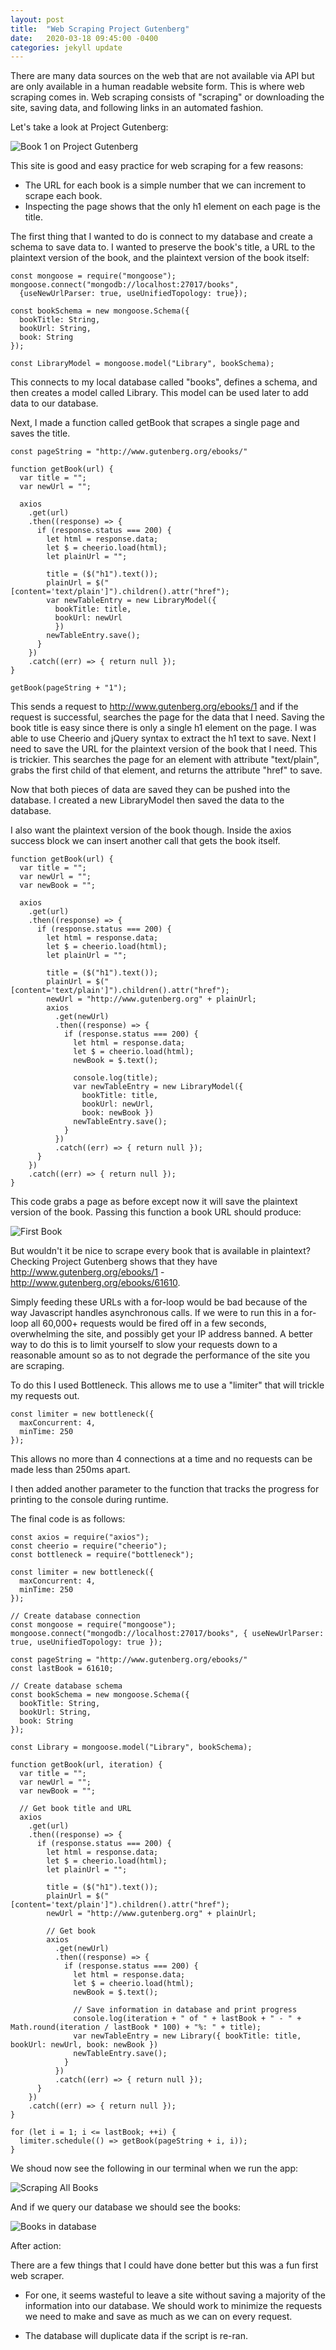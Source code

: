 ```yaml
---
layout: post
title:  "Web Scraping Project Gutenberg"
date:   2020-03-18 09:45:00 -0400
categories: jekyll update
---
```

There are many data sources on the web that are not available via API but are
only available in a human readable website form. This is where web scraping
comes in. Web scraping consists of "scraping" or downloading the site, saving
data, and following links in an automated fashion.

Let's take a look at Project Gutenberg:

![Book 1 on Project Gutenberg](/photos/projectGutenberg/projectGutenbergBook1.png)

This site is good and easy practice for web scraping for a few reasons:

- The URL for each book is a simple number that we can increment to scrape each
  book.
- Inspecting the page shows that the only h1 element on each page is the title.

The first thing that I wanted to do is connect to my database and create a
schema to save data to. I wanted to preserve the book's title, a URL to the
plaintext version of the book, and the plaintext version of the book itself:

```node
const mongoose = require("mongoose");
mongoose.connect("mongodb://localhost:27017/books",
  {useNewUrlParser: true, useUnifiedTopology: true});

const bookSchema = new mongoose.Schema({
  bookTitle: String,
  bookUrl: String,
  book: String
});

const LibraryModel = mongoose.model("Library", bookSchema);
```

This connects to my local database called "books", defines a schema, and then
creates a model called Library. This model can be used later to add data to our
database.

Next, I made a function called getBook that scrapes a single page and saves the
title.

```node
const pageString = "http://www.gutenberg.org/ebooks/"

function getBook(url) {
  var title = "";
  var newUrl = "";

  axios
    .get(url)
    .then((response) => {
      if (response.status === 200) {
        let html = response.data;
        let $ = cheerio.load(html);
        let plainUrl = "";

        title = ($("h1").text());
        plainUrl = $("[content='text/plain']").children().attr("href");
        var newTableEntry = new LibraryModel({ 
          bookTitle: title, 
          bookUrl: newUrl
          })
        newTableEntry.save();
      }
    })
    .catch((err) => { return null });
}

getBook(pageString + "1");
```

This sends a request to <http://www.gutenberg.org/ebooks/1> and if the request
is successful, searches the page for the data that I need. Saving the book title
is easy since there is only a single h1 element on the page. I was able to use
Cheerio and jQuery syntax to extract the h1 text to save. Next I need to save
the URL for the plaintext version of the book that I need. This is trickier.
This searches the page for an element with attribute "text/plain", grabs the
first child of that element, and returns the attribute "href" to save.

Now that both pieces of data are saved they can be pushed into the database. I
created a new LibraryModel then saved the data to the database.

I also want the plaintext version of the book though. Inside the axios success
block we can insert another call that gets the book itself.

```node
function getBook(url) {
  var title = "";
  var newUrl = "";
  var newBook = "";

  axios
    .get(url)
    .then((response) => {
      if (response.status === 200) {
        let html = response.data;
        let $ = cheerio.load(html);
        let plainUrl = "";

        title = ($("h1").text());
        plainUrl = $("[content='text/plain']").children().attr("href");
        newUrl = "http://www.gutenberg.org" + plainUrl;
        axios
          .get(newUrl)
          .then((response) => {
            if (response.status === 200) {
              let html = response.data;
              let $ = cheerio.load(html);
              newBook = $.text();

              console.log(title);
              var newTableEntry = new LibraryModel({ 
                bookTitle: title, 
                bookUrl: newUrl, 
                book: newBook })
              newTableEntry.save();
            }
          })
          .catch((err) => { return null });
      }
    })
    .catch((err) => { return null });
}
```

This code grabs a page as before except now it will save the plaintext version
of the book. Passing this function a book URL should produce:

![First Book](/photos/projectGutenberg/scrapeFirstBook.png)

But wouldn't it be nice to scrape every book that is available in plaintext?
Checking Project Gutenberg shows that they have
<http://www.gutenberg.org/ebooks/1> - <http://www.gutenberg.org/ebooks/61610>.

Simply feeding these URLs with a for-loop would be bad because of the way
Javascript handles asynchronous calls. If we were to run this in a for-loop all
60,000+ requests would be fired off in a few seconds, overwhelming the site, and
possibly get your IP address banned. A better way to do this is to limit
yourself to slow your requests down to a reasonable amount so as to not degrade
the performance of the site you are scraping.

To do this I used Bottleneck. This allows me to use a "limiter" that will
trickle my requests out.

```node
const limiter = new bottleneck({
  maxConcurrent: 4,
  minTime: 250
});
```

This allows no more than 4 connections at a time and no requests can be made
less than 250ms apart.

I then added another parameter to the function that tracks the progress for
printing to the console during runtime.

The final code is as follows:

```node
const axios = require("axios");
const cheerio = require("cheerio");
const bottleneck = require("bottleneck");

const limiter = new bottleneck({
  maxConcurrent: 4,
  minTime: 250
});

// Create database connection
const mongoose = require("mongoose");
mongoose.connect("mongodb://localhost:27017/books", { useNewUrlParser: true, useUnifiedTopology: true });

const pageString = "http://www.gutenberg.org/ebooks/"
const lastBook = 61610;

// Create database schema
const bookSchema = new mongoose.Schema({
  bookTitle: String,
  bookUrl: String,
  book: String
});

const Library = mongoose.model("Library", bookSchema);

function getBook(url, iteration) {
  var title = "";
  var newUrl = "";
  var newBook = "";

  // Get book title and URL
  axios
    .get(url)
    .then((response) => {
      if (response.status === 200) {
        let html = response.data;
        let $ = cheerio.load(html);
        let plainUrl = "";

        title = ($("h1").text());
        plainUrl = $("[content='text/plain']").children().attr("href");
        newUrl = "http://www.gutenberg.org" + plainUrl;

        // Get book
        axios
          .get(newUrl)
          .then((response) => {
            if (response.status === 200) {
              let html = response.data;
              let $ = cheerio.load(html);
              newBook = $.text();

              // Save information in database and print progress
              console.log(iteration + " of " + lastBook + " - " + Math.round(iteration / lastBook * 100) + "%: " + title);
              var newTableEntry = new Library({ bookTitle: title, bookUrl: newUrl, book: newBook })
              newTableEntry.save();
            }
          })
          .catch((err) => { return null });
      }
    })
    .catch((err) => { return null });
}

for (let i = 1; i <= lastBook; ++i) {
  limiter.schedule(() => getBook(pageString + i, i));
}
```

We shoud now see the following in our terminal when we run the app:

![Scraping All Books](/photos/projectGutenberg/scrapingAllBooks.png)

And if we query our database we should see the books:

![Books in database](/photos/projectGutenberg/showSavedBooks.png)

After action:

There are a few things that I could have done better but this was a fun first
web scraper.

- For one, it seems wasteful to leave a site without saving a majority of the
information into our database. We should work to minimize the requests we need
to make and save as much as we can on every request.

- The database will duplicate data if the script is re-ran.
